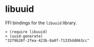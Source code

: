 # libuuid

FFI bindings for the `libuuid` library.

```racket
> (require libuuid)
> (uuid-generate)
"32f9b28f-2fea-423b-8a8f-71335dd063cc"
```
